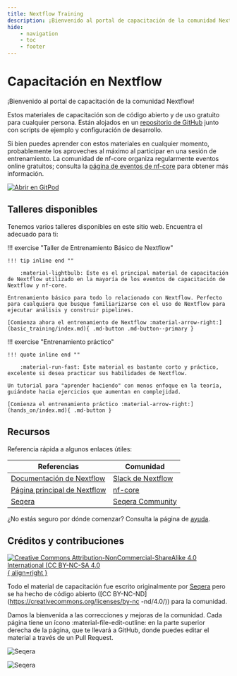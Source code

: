 ```yaml
---
title: Nextflow Training
description: ¡Bienvenido al portal de capacitación de la comunidad Nextflow!
hide:
    - navigation
    - toc
    - footer
---
```


# Capacitación en Nextflow

¡Bienvenido al portal de capacitación de la comunidad Nextflow!

Estos materiales de capacitación son de código abierto y de uso gratuito para cualquier persona.
Están alojados en un [repositorio de GitHub](https://github.com/nextflow-io/training) junto con scripts de ejemplo y configuración de desarrollo.

Si bien puedes aprender con estos materiales en cualquier momento, probablemente los aproveches al máximo al participar en una sesión de entrenamiento.
La comunidad de nf-core organiza regularmente eventos online gratuitos; consulta la [página de eventos de nf-core](https://nf-co.re/events) para obtener más información.

[![Abrir en GitPod](https://img.shields.io/badge/Gitpod-%20Abrir%20en%20Gitpod-908a85?logo=gitpod)](https://gitpod.io/#https://github.com/nextflow-io/training)

## Talleres disponibles

Tenemos varios talleres disponibles en este sitio web.
Encuentra el adecuado para ti:

!!! exercise "Taller de Entrenamiento Básico de Nextflow"

    !!! tip inline end ""

        :material-lightbulb: Este es el principal material de capacitación de Nextflow utilizado en la mayoría de los eventos de capacitación de Nextflow y nf-core.

    Entrenamiento básico para todo lo relacionado con Nextflow. Perfecto para cualquiera que busque familiarizarse con el uso de Nextflow para ejecutar análisis y construir pipelines.

    [Comienza ahora el entrenamiento de Nextflow :material-arrow-right:](basic_training/index.md){ .md-button .md-button--primary }

!!! exercise "Entrenamiento práctico"

    !!! quote inline end ""

        :material-run-fast: Este material es bastante corto y práctico, excelente si desea practicar sus habilidades de Nextflow.

    Un tutorial para "aprender haciendo" con menos enfoque en la teoría, guiándote hacia ejercicios que aumentan en complejidad.

    [Comienza el entrenamiento práctico :material-arrow-right:](hands_on/index.md){ .md-button }

## Recursos

Referencia rápida a algunos enlaces útiles:

| Referencias                                                             | Comunidad                                                      |
| ----------------------------------------------------------------------- | -------------------------------------------------------------- |
| [Documentación de Nextflow](https://nextflow.io/docs/latest/index.html) | [Slack de Nextflow](https://www.nextflow.io/slack-invite.html) |
| [Página principal de Nextflow](https://nextflow.io/)                    | [nf-core](https://nf-co.re/)                                   |
| [Seqera](https://seqera.io/)                                       | [Seqera Community](https://community.seqera.io)                |

¿No estás seguro por dónde comenzar? Consulta la página de [ayuda](help.md).

## Créditos y contribuciones

[![Creative Commons Attribution-NonCommercial-ShareAlike 4.0 International (CC BY-NC-SA 4.0](assets/img/cc_by-nc-nd.svg){ align=right }](https://creativecommons.org/licenses/by-nc-nd/4.0/)

Todo el material de capacitación fue escrito originalmente por [Seqera](https://seqera.io) pero se ha hecho de código abierto ([CC BY-NC-ND](https://creativecommons.org/licenses/by-nc -nd/4.0/)) para la comunidad.

Damos la bienvenida a las correcciones y mejoras de la comunidad.
Cada página tiene un ícono :material-file-edit-outline: en la parte superior derecha de la página, que te llevará a GitHub, donde puedes editar el material a través de un Pull Request.

<div markdown class="homepage_logos">

![Seqera](assets/img/seqera_logo.png#only-light)

![Seqera](assets/img/seqera_logo_dark.png#only-dark)

</div>
